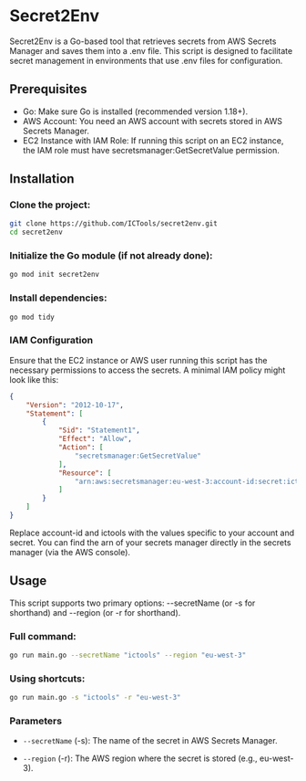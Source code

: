 # Secret2Env

Secret2Env is a Go-based tool that retrieves secrets from AWS Secrets Manager and saves them into a .env file. This script is designed to facilitate secret management in environments that use .env files for configuration.

## Prerequisites

- Go: Make sure Go is installed (recommended version 1.18+).
- AWS Account: You need an AWS account with secrets stored in AWS Secrets Manager.
- EC2 Instance with IAM Role: If running this script on an EC2 instance, the IAM role must have secretsmanager:GetSecretValue permission.

## Installation

### Clone the project:

```bash
git clone https://github.com/ICTools/secret2env.git
cd secret2env
```


### Initialize the Go module (if not already done):

```bash
go mod init secret2env
```

### Install dependencies:
```bash
go mod tidy
```

### IAM Configuration

Ensure that the EC2 instance or AWS user running this script has the necessary permissions to access the secrets. A minimal IAM policy might look like this:

```json
{
    "Version": "2012-10-17",
    "Statement": [
        {
            "Sid": "Statement1",
            "Effect": "Allow",
            "Action": [
                "secretsmanager:GetSecretValue"
            ],
            "Resource": [
                "arn:aws:secretsmanager:eu-west-3:account-id:secret:ictools"
            ]
        }
    ]
}
```

Replace account-id and ictools with the values specific to your account and secret. You can find the arn of your secrets manager directly in the secrets manager (via the AWS console).

## Usage

This script supports two primary options: --secretName (or -s for shorthand) and --region (or -r for shorthand).

### Full command:

```bash
go run main.go --secretName "ictools" --region "eu-west-3"
```

### Using shortcuts:

```bash
go run main.go -s "ictools" -r "eu-west-3"
```

### Parameters

- `--secretName` (-s): The name of the secret in AWS Secrets Manager.

- `--region` (-r): The AWS region where the secret is stored (e.g., eu-west-3).